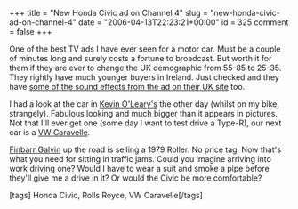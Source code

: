 +++
title = "New Honda Civic ad on Channel 4"
slug = "new-honda-civic-ad-on-channel-4"
date = "2006-04-13T22:23:21+00:00"
id = 325
comment = false
+++

One of the best TV ads I have ever seen for a motor car. Must be a couple of minutes long and surely costs a fortune to broadcast. But worth it for them if they are ever to change the UK demographic from 55-85 to 25-35\. They rightly have much younger buyers in Ireland. Just checked and they have [some of the sound effects from the ad on their UK site](http://www.honda.co.uk/civic/) too.

I had a look at the car in [Kevin O'Leary's](http://www.kolgroup.ie/) the other day (whilst on my bike, strangely). Fabulous looking and much bigger than it appears in pictures. Not that I'll ever get one (some day I want to test drive a Type-R), our next car is a [VW Caravelle](http://www.vwcommercials.ie/configurator/index.cfm?fuseaction=variant&modelID=280&bodyID=4222).

[Finbarr Galvin](http://www.finbarrgalvin.ie/) up the road is selling a 1979 Roller. No price tag. Now that's what you need for sitting in traffic jams. Could you imagine arriving into work driving one? Would I have to wear a suit and smoke a pipe before they'll give me a drive in it? Or would the Civic be more comfortable?

[tags] Honda Civic, Rolls Royce, VW Caravelle[/tags]
